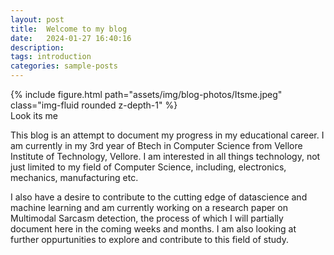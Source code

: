 ```yaml
---
layout: post
title:  Welcome to my blog
date:   2024-01-27 16:40:16
description:
tags: introduction
categories: sample-posts
---
```


<div class="row mt-3">
    <div class="col-sm mt-3 mt-md-0">
        {% include figure.html path="assets/img/blog-photos/Itsme.jpeg" class="img-fluid rounded z-depth-1" %}
    </div>
</div>
<div class="caption">
    Look its me
</div>

This blog is an attempt to document my progress in my educational career. I am currently in my 3rd year of Btech in Computer Science from Vellore Institute of Technology, Vellore. I am interested in all things technology, not just limited to my field of Computer Science, including, electronics, mechanics, manufacturing etc.  

I also have a desire to contribute to the cutting edge of datascience and machine learning and am currently working on a research paper on Multimodal Sarcasm detection, the process of which I will partially document here in the coming weeks and months. I am also looking at further oppurtunities to explore and contribute to this field of study.
